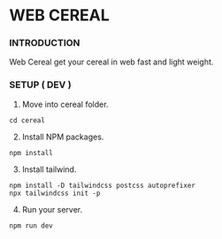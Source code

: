 # WEB CEREAL

### INTRODUCTION
Web Cereal get your cereal in web fast and light weight.

### SETUP ( DEV )
1. Move into cereal folder.
```
cd cereal
```
2. Install NPM packages.
```
npm install
```
3. Install tailwind.
```
npm install -D tailwindcss postcss autoprefixer
npx tailwindcss init -p
```
4. Run your server.
```
npm run dev
```
